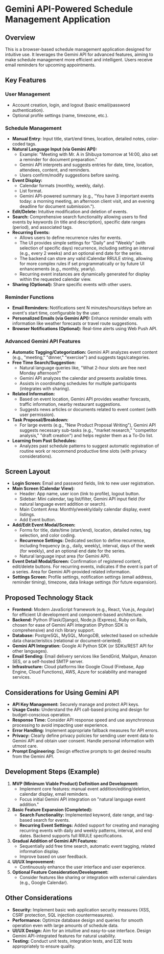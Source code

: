 # Gemini API-Powered Schedule Management Application

## Overview
This is a browser-based schedule management application designed for intuitive use. It leverages the Gemini API for advanced features, aiming to make schedule management more efficient and intelligent. Users receive email reminders for upcoming appointments.

## Key Features

### User Management
-   Account creation, login, and logout (basic email/password authentication).
-   Optional profile settings (name, timezone, etc.).

### Schedule Management
-   **Manual Entry:** Input title, start/end times, location, detailed notes, color-coded tags.
-   **Natural Language Input (via Gemini API):**
    -   Example: "Meeting with Mr. A in Shibuya tomorrow at 14:00, also set a reminder for document preparation."
    -   Gemini API interprets and suggests entries for date, time, location, attendees, content, and reminders.
    -   Users confirm/modify suggestions before saving.
-   **Event Display:**
    -   Calendar formats (monthly, weekly, daily).
    -   List format.
    -   Gemini API-powered summary (e.g., "You have 3 important events today: a morning meeting, an afternoon client visit, and an evening deadline for document submission.").
-   **Edit/Delete:** Intuitive modification and deletion of events.
-   **Search:** Comprehensive search functionality allowing users to find events by keywords (in title and description), specific date ranges (period), and associated tags.
-   **Recurring Events:**
    -   Allows users to define recurrence rules for events.
    -   The UI provides simple settings for "Daily" and "Weekly" (with selection of specific days) recurrence, including setting an interval (e.g., every 2 weeks) and an optional end date for the series.
    -   The backend can store any valid iCalendar RRULE string, allowing for more complex rules if set programmatically or by future UI enhancements (e.g., monthly, yearly).
    -   Recurring event instances are dynamically generated for display within the requested calendar view.
-   **Sharing (Optional):** Share specific events with other users.

### Reminder Functions
-   **Email Reminders:** Notifications sent N minutes/hours/days before an event's start time, configurable by the user.
-   **Personalized Emails (via Gemini API):** Enhance reminder emails with information like weather forecasts or travel route suggestions.
-   **Browser Notifications (Optional):** Real-time alerts using Web Push API.

### Advanced Gemini API Features
-   **Automatic Tagging/Categorization:** Gemini API analyzes event content (e.g., "meeting," "dinner," "exercise") and suggests tags/categories.
-   **Free Time Search/Suggestion:**
    -   Natural language queries like, "What 2-hour slots are free next Monday afternoon?"
    -   Gemini API analyzes the calendar and presents available times.
    -   Assists in coordinating schedules for multiple participants (integrates with sharing).
-   **Related Information:**
    -   Based on event location, Gemini API provides weather forecasts, traffic information, nearby restaurant suggestions.
    -   Suggests news articles or documents related to event content (with user permission).
-   **Task Proposal/Breakdown:**
    -   For large events (e.g., "New Product Proposal Writing"), Gemini API suggests necessary sub-tasks (e.g., "market research," "competitor analysis," "draft creation") and helps register them as a To-Do list.
-   **Learning from Past Schedules:**
    -   Analyzes past schedule patterns to suggest automatic registration of routine work or recommend productive time slots (with privacy considerations).

## Screen Layout
-   **Login Screen:** Email and password fields, link to new user registration.
-   **Main Screen (Calendar View):**
    -   Header: App name, user icon (link to profile), logout button.
    -   Sidebar: Mini calendar, tag list/filter, Gemini API input field (for natural language event addition or search).
    -   Main Content Area: Monthly/weekly/daily calendar display, event listings.
    -   Add Event button.
-   **Add/Edit Event Modal/Screen:**
    -   Forms for title, date/time (start/end), location, detailed notes, tag selection, and color coding.
    -   **Recurrence Settings:** Dedicated section to define recurrence, including frequency (e.g., daily, weekly), interval, days of the week (for weekly), and an optional end date for the series.
    -   Natural language input area (for Gemini API).
-   **Event Detail Modal/Screen:** Confirmation of registered content, edit/delete buttons. For recurring events, indicates if the event is part of a series. Area for Gemini API-provided related information.
-   **Settings Screen:** Profile settings, notification settings (email address, reminder timing), timezone, data linkage settings (for future expansion).

## Proposed Technology Stack
-   **Frontend:** Modern JavaScript framework (e.g., React, Vue.js, Angular) for efficient UI development and component-based architecture.
-   **Backend:** Python (Flask/Django), Node.js (Express), Ruby on Rails, chosen for ease of Gemini API integration (Python SDK is comprehensive) and rich library support.
-   **Database:** PostgreSQL, MySQL, MongoDB, selected based on schedule data characteristics (relational or document-oriented).
-   **Gemini API Integration:** Google AI Python SDK (or SDKs/REST API for other languages).
-   **Email Sending:** Email delivery services like SendGrid, Mailgun, Amazon SES, or a self-hosted SMTP server.
-   **Infrastructure:** Cloud platforms like Google Cloud (Firebase, App Engine, Cloud Functions), AWS, Azure for scalability and managed services.

## Considerations for Using Gemini API
-   **API Key Management:** Securely manage and protect API keys.
-   **Usage Costs:** Understand the API call-based pricing and design for budget-conscious operation.
-   **Response Time:** Consider API response speed and use asynchronous processing to avoid impacting user experience.
-   **Error Handling:** Implement appropriate fallback measures for API errors.
-   **Privacy:** Clearly define privacy policies for sending user event data to Gemini API and obtain user consent. Handle personal information with utmost care.
-   **Prompt Engineering:** Design effective prompts to get desired results from the Gemini API.

## Development Steps (Example)
1.  **MVP (Minimum Viable Product) Definition and Development:**
    *   Implement core features: manual event addition/editing/deletion, calendar display, email reminders.
    *   Focus initial Gemini API integration on "natural language event addition."
2.  **Basic Feature Expansion (Completed):**
    *   **Search Functionality:** Implemented keyword, date range, and tag-based search for events.
    *   **Recurring Event Settings:** Added support for creating and managing recurring events with daily and weekly patterns, interval, and end dates. Backend supports full RRULE specifications.
3.  **Gradual Addition of Gemini API Features:**
    *   Sequentially add free time search, automatic event tagging, related information display.
    *   Improve based on user feedback.
4.  **UI/UX Improvement:**
    *   Continuously enhance the user interface and user experience.
5.  **Optional Feature Consideration/Development:**
    *   Consider features like sharing or integration with external calendars (e.g., Google Calendar).

## Other Considerations
-   **Security:** Implement basic web application security measures (XSS, CSRF protection, SQL injection countermeasures).
-   **Performance:** Optimize database design and queries for smooth operation even with large amounts of schedule data.
-   **UI/UX Design:** Aim for an intuitive and easy-to-use interface. Design Gemini API-integrated features for natural usability.
-   **Testing:** Conduct unit tests, integration tests, and E2E tests appropriately to ensure quality.
